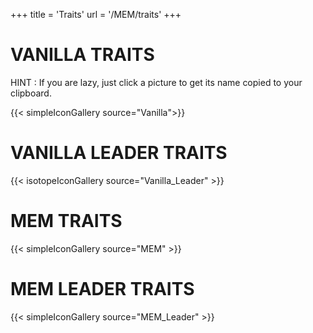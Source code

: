 +++
title = 'Traits'
url = '/MEM/traits'
+++

# VANILLA TRAITS

HINT : If you are lazy, just click a picture to get its name copied to your clipboard.

{{< simpleIconGallery source="Vanilla">}}

# VANILLA LEADER TRAITS

{{< isotopeIconGallery source="Vanilla_Leader" >}}

# MEM TRAITS

{{< simpleIconGallery source="MEM" >}}

# MEM LEADER TRAITS

{{< simpleIconGallery source="MEM_Leader" >}}